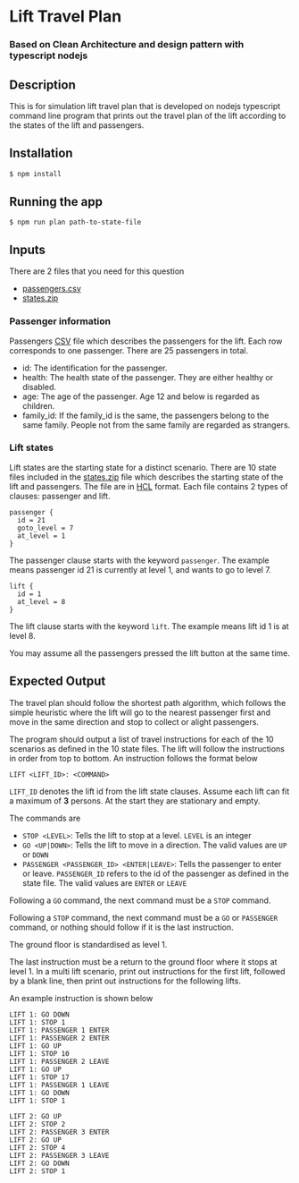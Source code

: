 # Lift Travel Plan

### Based on Clean Architecture and design pattern with typescript nodejs

## Description
This is for simulation lift travel plan that is developed on nodejs typescript command line program that prints out the travel plan of the lift according to the states of the lift and passengers.

## Installation

```bash
$ npm install
```
## Running the app
```
$ npm run plan path-to-state-file
```

## Inputs

There are 2 files that you need for this question
 - [passengers.csv](https://s3-ap-southeast-1.amazonaws.com/static.propine.com/passengers.csv)
 - [states.zip](https://s3-ap-southeast-1.amazonaws.com/static.propine.com/states.zip)

### Passenger information
Passengers [CSV](https://s3-ap-southeast-1.amazonaws.com/static.propine.com/passengers.csv) file which describes the passengers for the lift. Each row corresponds to one passenger. There are 25 passengers in total.

 - id: The identification for the passenger.
 - health: The health state of the passenger. They are either healthy or disabled.
 - age: The age of the passenger. Age 12 and below is regarded as children.
 - family_id: If the family_id is the same, the passengers belong to the same family. People not from the same family are regarded as strangers.

### Lift states

Lift states are the starting state for a distinct scenario. There are 10 state files included in the [states.zip](https://s3-ap-southeast-1.amazonaws.com/static.propine.com/states.zip) file which describes the starting state of the lift and passengers. The file are in [HCL](https://github.com/hashicorp/hcl) format. Each file contains 2 types of clauses: passenger and lift.

``` hcl
passenger {
  id = 21
  goto_level = 7
  at_level = 1
}
```

The passenger clause starts with the keyword `passenger`. The example means passenger id 21 is currently at level 1, and wants to go to level 7.

``` hcl
lift {
  id = 1
  at_level = 8
}
```

The lift clause starts with the keyword `lift`. The example means lift id 1 is at level 8.

You may assume all the passengers pressed the lift button at the same time.

## Expected Output

The travel plan should follow the shortest path algorithm, which follows the simple heuristic where the lift will go to the nearest passenger first and move in the same direction and stop to collect or alight passengers.

The program should output a list of travel instructions for each of the 10 scenarios as defined in the 10 state files. The lift will follow the instructions in order from top to bottom. An instruction follows the format below

```
LIFT <LIFT_ID>: <COMMAND>
```

`LIFT_ID` denotes the lift id from the lift state clauses. Assume each lift can fit a maximum of **3** persons. At the start they are stationary and empty.

The commands are
 - `STOP <LEVEL>`: Tells the lift to stop at a level. `LEVEL` is an integer
 - `GO <UP|DOWN>`: Tells the lift to move in a direction. The valid values are `UP` or `DOWN`
 - `PASSENGER <PASSENGER_ID> <ENTER|LEAVE>`: Tells the passenger to enter or leave. `PASSENGER_ID` refers to the id of the passenger as defined in the state file. The valid values are `ENTER` or `LEAVE`

Following a `GO` command, the next command must be a `STOP` command.

Following a `STOP` command, the next command must be a `GO` or `PASSENGER` command, or nothing should follow if it is the last instruction.

The ground floor is standardised as level 1.

The last instruction must be a return to the ground floor where it stops at level 1. In a multi lift scenario, print out instructions for the first lift, followed by a blank line, then print out instructions for the following lifts.

An example instruction is shown below

```
LIFT 1: GO DOWN
LIFT 1: STOP 1
LIFT 1: PASSENGER 1 ENTER
LIFT 1: PASSENGER 2 ENTER
LIFT 1: GO UP
LIFT 1: STOP 10
LIFT 1: PASSENGER 2 LEAVE
LIFT 1: GO UP
LIFT 1: STOP 17
LIFT 1: PASSENGER 1 LEAVE
LIFT 1: GO DOWN
LIFT 1: STOP 1

LIFT 2: GO UP
LIFT 2: STOP 2
LIFT 2: PASSENGER 3 ENTER
LIFT 2: GO UP
LIFT 2: STOP 4
LIFT 2: PASSENGER 3 LEAVE
LIFT 2: GO DOWN
LIFT 2: STOP 1
```
